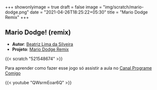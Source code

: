 +++
showonlyimage = true
draft = false
image = "img/scratch/mario-dodge.png"
date = "2021-04-26T18:25:22+05:30"
title = "Mario Dodge Remix"
+++

## Mario Dodge! (remix)

- **Autor**: [Beatriz Lima da Silveira](../../about/)
- **Projeto**: [Mario Dodge Remix](https://scratch.mit.edu/projects/521548674/)

{{< scratch "521548674" >}}

Para aprender como fazer esse jogo só assistir a aula no [Canal Programe Comigo](https://www.youtube.com/channel/UCH0h--aOaXqmcnSqlso20zA)

{{< youtube "QWsrmEoar6Q" >}}